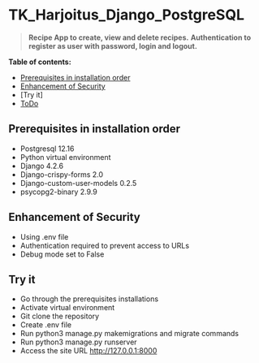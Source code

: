 # TK_Harjoitus_Django_PostgreSQL

> **Recipe App to create, view and delete recipes.** 
> **Authentication to register as user with password, login and logout.**

**Table of contents:**

- [Prerequisites in installation order](Prereq)
- [Enhancement of Security](Enhancement)
- [Try it]
- [ToDo](ToDo)

## Prerequisites in installation order

* Postgresql 12.16
* Python virtual environment 
* Django 4.2.6
* Django-crispy-forms 2.0
* Django-custom-user-models 0.2.5
* psycopg2-binary 2.9.9

## Enhancement of Security

* Using .env file
* Authentication required to prevent access to URLs
* Debug mode set to False

## Try it

* Go through the prerequisites installations
* Activate virtual environment
* Git clone the repository
* Create .env file
* Run python3 manage.py makemigrations and migrate commands
* Run python3 manage.py runserver
* Access the site URL http://127.0.0.1:8000
